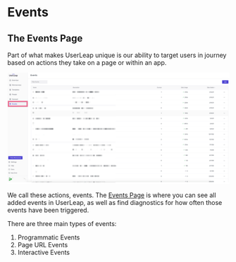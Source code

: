 # Events

## **The Events Page**

Part of what makes UserLeap unique is our ability to target users in journey based on actions they take on a page or within an app.

![](../.gitbook/assets/image%20%289%29.png)

We call these actions, events. The [Events Page](https://www.app.userleap.com/events) is where you can see all added events in UserLeap, as well as find diagnostics for how often those events have been triggered. 

There are three main types of events: 

1. Programmatic Events
2. Page URL Events
3. Interactive Events

